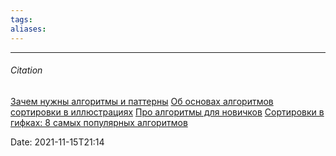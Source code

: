 ```yaml
---
tags: 
aliases: 
---
```



---
###### Citation
[Зачем нужны алгоритмы и паттерны](https://htmlacademy.ru/blog/boost/tools/installing-the-console-on-windows)
[Об основах алгоритмов сортировки в иллюстрациях](https://proglib.io/p/sorting-guide)
[Про алгоритмы для новичков](https://proglib.io/p/what-is-an-algorithm)
[Сортировки в гифках: 8 самых популярных алгоритмов](https://proglib.io/p/sort-gif)

Date: 2021-11-15T21:14
